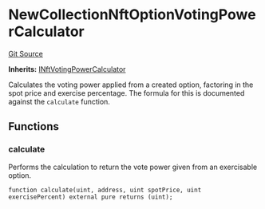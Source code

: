 # NewCollectionNftOptionVotingPowerCalculator
[Git Source](https://github.com/FloorDAO/floor-v2/blob/c8169a0594ad07a37d169672a50f4155c41be809/src/contracts/voting/calculators/NewCollectionNftOptionVotingPower.sol)

**Inherits:**
[INftVotingPowerCalculator](/src/contracts/voting/calculators/NewCollectionNftOptionVotingPower.sol/contract.INftVotingPowerCalculator.md)

Calculates the voting power applied from a created option, factoring in the spot
price and exercise percentage.
The formula for this is documented against the `calculate` function.


## Functions
### calculate

Performs the calculation to return the vote power given from an
exercisable option.


```solidity
function calculate(uint, address, uint spotPrice, uint exercisePercent) external pure returns (uint);
```


